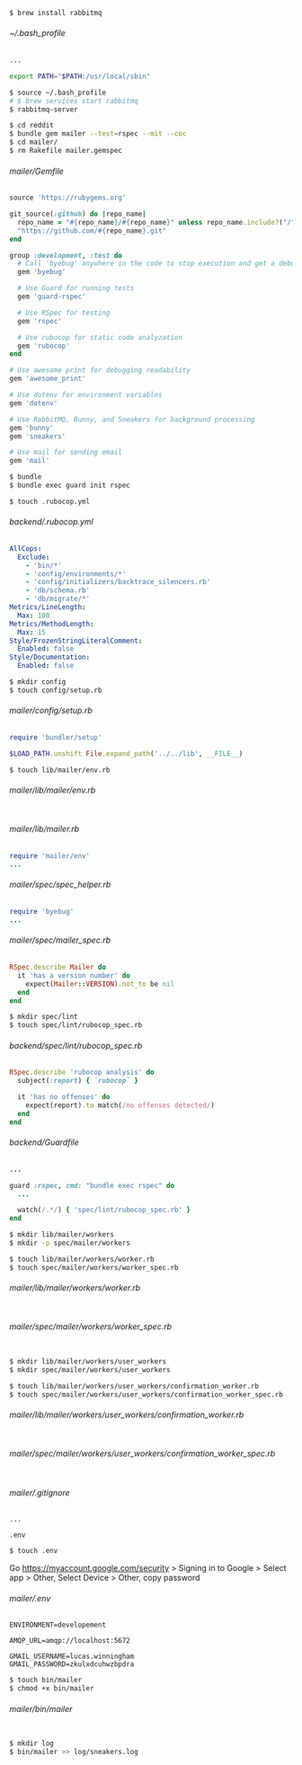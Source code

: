 ```bash
$ brew install rabbitmq
```

###### ~/.bash_profile

```bash
...

export PATH="$PATH:/usr/local/sbin"

```

```bash
$ source ~/.bash_profile
# $ brew services start rabbitmq
$ rabbitmq-server
```

```bash
$ cd reddit
$ bundle gem mailer --test=rspec --mit --coc
$ cd mailer/
$ rm Rakefile mailer.gemspec
```

###### mailer/Gemfile

```ruby
source 'https://rubygems.org'

git_source(:github) do |repo_name|
  repo_name = "#{repo_name}/#{repo_name}" unless repo_name.include?("/")
  "https://github.com/#{repo_name}.git"
end

group :development, :test do
  # Call 'byebug' anywhere in the code to stop execution and get a debugger console
  gem 'byebug'

  # Use Guard for running tests
  gem 'guard-rspec'

  # Use RSpec for testing
  gem 'rspec'

  # Use rubocop for static code analyzation
  gem 'rubocop'
end

# Use awesome print for debugging readability
gem 'awesome_print'

# Use dotenv for environment variables
gem 'dotenv'

# Use RabbitMQ, Bunny, and Sneakers for background processing
gem 'bunny'
gem 'sneakers'

# Use mail for sending email
gem 'mail'

```

```bash
$ bundle
$ bundle exec guard init rspec
```

```bash
$ touch .rubocop.yml
```

###### backend/.rubocop.yml

```yaml
AllCops:
  Exclude:
    - 'bin/*'
    - 'config/environments/*'
    - 'config/initializers/backtrace_silencers.rb'
    - 'db/schema.rb'
    - 'db/migrate/*'
Metrics/LineLength:
  Max: 100
Metrics/MethodLength:
  Max: 15
Style/FrozenStringLiteralComment:
  Enabled: false
Style/Documentation:
  Enabled: false

```

```bash
$ mkdir config
$ touch config/setup.rb
```

###### mailer/config/setup.rb

```ruby
require 'bundler/setup'

$LOAD_PATH.unshift File.expand_path('../../lib', __FILE__)

```

```bash
$ touch lib/mailer/env.rb
```

###### mailer/lib/mailer/env.rb

```ruby

```

###### mailer/lib/mailer.rb

```ruby
require 'mailer/env'
...

```

###### mailer/spec/spec_helper.rb

```ruby
require 'byebug'
...

```

###### mailer/spec/mailer_spec.rb

```ruby
RSpec.describe Mailer do
  it 'has a version number' do
    expect(Mailer::VERSION).not_to be nil
  end
end

```

```bash
$ mkdir spec/lint
$ touch spec/lint/rubocop_spec.rb
```

###### backend/spec/lint/rubocop_spec.rb

```ruby
RSpec.describe 'rubocop analysis' do
  subject(:report) { `rubocop` }

  it 'has no offenses' do
    expect(report).to match(/no offenses detected/)
  end
end

```

###### backend/Guardfile

```ruby
...

guard :rspec, cmd: "bundle exec rspec" do
  ...

  watch(/.*/) { 'spec/lint/rubocop_spec.rb' }
end

```

```bash
$ mkdir lib/mailer/workers
$ mkdir -p spec/mailer/workers
```

```bash
$ touch lib/mailer/workers/worker.rb
$ touch spec/mailer/workers/worker_spec.rb
```

###### mailer/lib/mailer/workers/worker.rb

```ruby

```

###### mailer/spec/mailer/workers/worker_spec.rb

```ruby

```

```bash
$ mkdir lib/mailer/workers/user_workers
$ mkdir spec/mailer/workers/user_workers
```

```bash
$ touch lib/mailer/workers/user_workers/confirmation_worker.rb
$ touch spec/mailer/workers/user_workers/confirmation_worker_spec.rb
```

<!-- add to worker.rb an abstraction for Mailer -->

###### mailer/lib/mailer/workers/user_workers/confirmation_worker.rb

```ruby

```

###### mailer/spec/mailer/workers/user_workers/confirmation_worker_spec.rb

```ruby

```

###### mailer/.gitignore

```
...

.env

```

```bash
$ touch .env
```

Go https://myaccount.google.com/security > Signing in to Google > Select app > Other, Select Device > Other, copy password

###### mailer/.env

```
ENVIRONMENT=developement

AMQP_URL=amqp://localhost:5672

GMAIL_USERNAME=lucas.winningham
GMAIL_PASSWORD=zkulxdcuhwzbpdra

```

```bash
$ touch bin/mailer
$ chmod +x bin/mailer
```

###### mailer/bin/mailer

```ruby

```

```bash
$ mkdir log
$ bin/mailer >> log/sneakers.log
```

